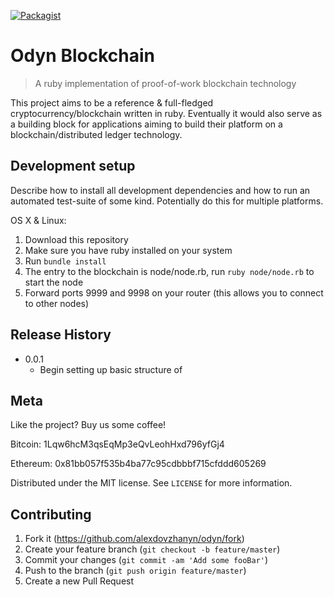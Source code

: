 [![Packagist](https://img.shields.io/packagist/l/doctrine/orm.svg)]()

# Odyn Blockchain
> A ruby implementation of proof-of-work blockchain technology

This project aims to be a reference & full-fledged cryptocurrency/blockchain written in ruby. Eventually it would also serve as a building block for applications aiming to build their
platform on a blockchain/distributed ledger technology.

## Development setup

Describe how to install all development dependencies and how to run an automated test-suite of some kind. Potentially do this for multiple platforms.

OS X & Linux:

1. Download this repository
2. Make sure you have ruby installed on your system
3. Run `bundle install`
4. The entry to the blockchain is node/node.rb, run `ruby node/node.rb` to start the node
5. Forward ports 9999 and 9998 on your router (this allows you to connect to other nodes)


## Release History

* 0.0.1
    * Begin setting up basic structure of

## Meta

Like the project? Buy us some coffee!

Bitcoin: 1Lqw6hcM3qsEqMp3eQvLeohHxd796yfGj4

Ethereum: 0x81bb057f535b4ba77c95cdbbbf715cfddd605269

Distributed under the MIT license. See ``LICENSE`` for more information.

## Contributing

1. Fork it (<https://github.com/alexdovzhanyn/odyn/fork>)
2. Create your feature branch (`git checkout -b feature/master`)
3. Commit your changes (`git commit -am 'Add some fooBar'`)
4. Push to the branch (`git push origin feature/master`)
5. Create a new Pull Request

[wiki]: https://github.com/alexdovzhanyn/odyn/wiki
